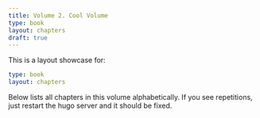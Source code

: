 ```yaml
---
title: Volume 2. Cool Volume
type: book
layout: chapters
draft: true
---
```

This is a layout showcase for:

```yaml
type: book
layout: chapters
```

Below lists all chapters in this volume alphabetically. If you see repetitions, just restart the hugo server and it should be fixed.
